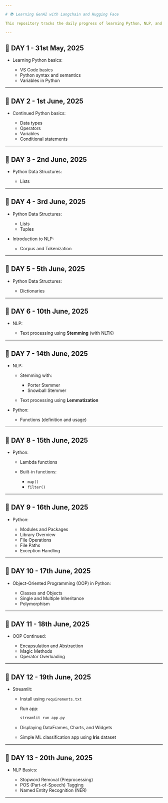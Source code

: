 ```yaml
---

# 📚 Learning GenAI with Langchain and Hugging Face

This repository tracks the daily progress of learning Python, NLP, and GenAI using Langchain and Hugging Face.

---
```


## 📅 DAY 1 - 31st May, 2025

* Learning Python basics:

  * VS Code basics
  * Python syntax and semantics
  * Variables in Python

---

## 📅 DAY 2 - 1st June, 2025

* Continued Python basics:

  * Data types
  * Operators
  * Variables
  * Conditional statements

---

## 📅 DAY 3 - 2nd June, 2025

* Python Data Structures:

  * Lists

---

## 📅 DAY 4 - 3rd June, 2025

* Python Data Structures:

  * Lists
  * Tuples

* Introduction to NLP:

  * Corpus and Tokenization

---

## 📅 DAY 5 - 5th June, 2025

* Python Data Structures:

  * Dictionaries

---

## 📅 DAY 6 - 10th June, 2025

* NLP:

  * Text processing using **Stemming** (with NLTK)

---

## 📅 DAY 7 - 14th June, 2025

* NLP:

  * Stemming with:

    * Porter Stemmer
    * Snowball Stemmer
  * Text processing using **Lemmatization**

* Python:

  * Functions (definition and usage)

---

## 📅 DAY 8 - 15th June, 2025

* Python:

  * Lambda functions
  * Built-in functions:

    * `map()`
    * `filter()`

---

## 📅 DAY 9 - 16th June, 2025

* Python:

  * Modules and Packages
  * Library Overview
  * File Operations
  * File Paths
  * Exception Handling

---

## 📅 DAY 10 - 17th June, 2025

* Object-Oriented Programming (OOP) in Python:

  * Classes and Objects
  * Single and Multiple Inheritance
  * Polymorphism

---

## 📅 DAY 11 - 18th June, 2025

* OOP Continued:

  * Encapsulation and Abstraction
  * Magic Methods
  * Operator Overloading

---

## 📅 DAY 12 - 19th June, 2025

* Streamlit:

  * Install using `requirements.txt`
  * Run app:

    ```bash
    streamlit run app.py
    ```
  * Displaying DataFrames, Charts, and Widgets
  * Simple ML classification app using **Iris** dataset

---

## 📅 DAY 13 - 20th June, 2025

* NLP Basics:

  * Stopword Removal (Preprocessing)
  * POS (Part-of-Speech) Tagging
  * Named Entity Recognition (NER)

---

